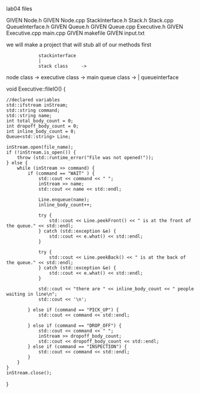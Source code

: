 lab04 files

GIVEN   Node.h
GIVEN   Node.cpp
        StackInterface.h
        Stack.h
        Stack.cpp
        QueueInterface.h
GIVEN   Queue.h
GIVEN   Queue.cpp
        Executive.h
GIVEN   Executive.cpp
        main.cpp
GIVEN   makefile
GIVEN   input.txt

we will make a project that will stub all of our methods first


                stackinterface
                |
                stack class     ->          
node class ->                       executive class ->  main 
                queue class     ->
                |
                queueinterface
             


void Executive::fileIO() {
    
    //declared variables
    std::ifstream inStream;
    std::string command;
    std::string name;
    int total_body_count = 0;
    int dropoff_body_count = 0;
    int inline_body_count = 0;
    Queue<std::string> Line;
    
    inStream.open(file_name);
    if (!inStream.is_open()) {
        throw (std::runtime_error("File was not opened!"));
    } else {
        while (inStream >> command) {
            if (command == "WAIT" ) {
                std::cout << command << " ";
                inStream >> name;
                std::cout << name << std::endl;
                
                Line.enqueue(name);
                inline_body_count++;
                
                try {
                    std::cout << Line.peekFront() << " is at the front of the queue." << std::endl;
                } catch (std::exception &e) {
                    std::cout << e.what() << std::endl;
                }
                
                try {
                    std::cout << Line.peekBack() << " is at the back of the queue." << std::endl;
                } catch (std::exception &e) {
                    std::cout << e.what() << std::endl;
                }
                
                std::cout << "there are " << inline_body_count << " people waiting in line\n";
                std::cout << '\n';
                
            } else if (command == "PICK_UP") {
                std::cout << command << std::endl;
                
            } else if (command == "DROP_OFF") {
                std::cout << command << " ";
                inStream >> dropoff_body_count;
                std::cout << dropoff_body_count << std::endl;
            } else if (command == "INSPECTION") {
                std::cout << command << std::endl;
            }
        }
    }
    inStream.close();
}



